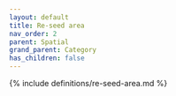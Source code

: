 ```yaml
---
layout: default
title: Re-seed area
nav_order: 2
parent: Spatial
grand_parent: Category
has_children: false
---
```

{% include definitions/re-seed-area.md %}
